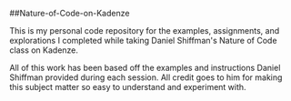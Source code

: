 ##Nature-of-Code-on-Kadenze

This is my personal code repository for the examples, assignments, and explorations I completed while taking Daniel Shiffman's Nature of Code class on Kadenze.

All of this work has been based off the examples and instructions Daniel Shiffman provided during each session. All credit goes to him for making this subject matter so easy to understand and experiment with.
